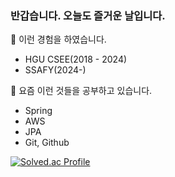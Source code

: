 ### 반갑습니다. 오늘도 즐거운 날입니다.

🔭 이런 경험을 하였습니다.
- HGU CSEE(2018 - 2024)
- SSAFY(2024-)

🌱 요즘 이런 것들을 공부하고 있습니다.
- Spring
- AWS
- JPA
- Git, Github
<!--
**sootudio/sootudio** is a ✨ _special_ ✨ repository because its `README.md` (this file) appears on your GitHub profile.

Here are some ideas to get you started:

- 🔭 I’m currently working on ...
- 🌱 I’m currently learning ...
- 👯 I’m looking to collaborate on ...
- 🤔 I’m looking for help with ...
- 💬 Ask me about ...
- 📫 How to reach me: ...
- 😄 Pronouns: ...
- ⚡ Fun fact: ...
-->


[![Solved.ac Profile](http://mazassumnida.wtf/api/v2/generate_badge?boj=kswim57)](https://solved.ac/kswim57/)
